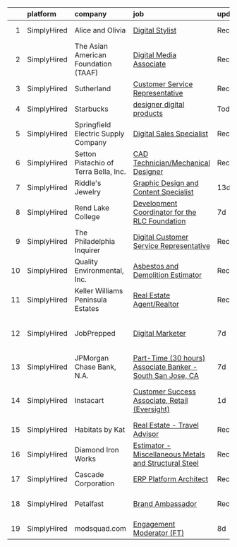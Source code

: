 

|    | platform    | company                               | job                                                                                                                                                                     | update_time   | location                       |
|---:|:------------|:--------------------------------------|:------------------------------------------------------------------------------------------------------------------------------------------------------------------------|:--------------|:-------------------------------|
|  1 | SimplyHired | Alice and Olivia                      | [Digital Stylist](https://www.simplyhired.com/job/C28a_WpuEg0vyb4MM3FvWaea-Gq-qEEc-jd5ETBthwvgVPMu2mhxgg?q=digital+platform)                                            | Recently      | New York, NY                   |
|  2 | SimplyHired | The Asian American Foundation (TAAF)  | [Digital Media Associate](https://www.simplyhired.com/job/WDyl8JdDYqvsmwiBOOMupyVeoafViF7ipOltyvw9fGNHC9aSuRLNtA?q=digital+platform)                                    | Recently      | San Francisco, CA              |
|  3 | SimplyHired | Sutherland                            | [Customer Service Representative](https://www.simplyhired.com/job/UqRz4KsuHiLIP1UQazqCMjcQwpMQgo8SqWOdzJojfQFTh2UPlkeMaw?q=digital+platform)                            | Recently      | Remote                         |
|  4 | SimplyHired | Starbucks                             | [designer digital products](https://www.simplyhired.com/job/w03a9Jku7WV25T82kSVPXrSsVXMMtZNaAeCKrZAahMW9lTqPlIOn5A?q=digital+platform)                                  | Today         | Seattle, WA                    |
|  5 | SimplyHired | Springfield Electric Supply Company   | [Digital Sales Specialist](https://www.simplyhired.com/job/YeAubqPjgShAHcwa8yVah7l8iBITa0512gisDnq0fLRbpxLLC8i_Sg?q=digital+platform)                                   | Recently      | Springfield, IL                |
|  6 | SimplyHired | Setton Pistachio of Terra Bella, Inc. | [CAD Technician/Mechanical Designer](https://www.simplyhired.com/job/CuG7ihMYn5vsFccdu6roYLveyq6-QJ2hOT2gND5s1leseHHAaqnjBA?q=digital+platform)                         | Recently      | Terra Bella, CA                |
|  7 | SimplyHired | Riddle's Jewelry                      | [Graphic Design and Content Specialist](https://www.simplyhired.com/job/EMGrwqSVcqAzVWpx-uxYYKuZlkiu_Zhiz-MgHfmbgT8eAc1XfF2Iyw?q=digital+platform)                      | 13d           | Rapid City, SD                 |
|  8 | SimplyHired | Rend Lake College                     | [Development Coordinator for the RLC Foundation](https://www.simplyhired.com/job/NH73W-zX8FcusVBJrxOeDjQgjBz71N8BB3xum0DyZb4cEcV3vCIIlQ?q=digital+platform)             | 7d            | Ina, IL                        |
|  9 | SimplyHired | The Philadelphia Inquirer             | [Digital Customer Service Representative](https://www.simplyhired.com/job/MO3VXGzZSlt_619HQNeZGdpYiOx5lAzbE-2wCDoNkMLA8mPKONl4wA?q=digital+platform)                    | Recently      | Philadelphia, PA +1 location   |
| 10 | SimplyHired | Quality Environmental, Inc.           | [Asbestos and Demolition Estimator](https://www.simplyhired.com/job/Xp28goQL8bI4DdsTIc2Kjjc6i45Qe6WuKmh6A-Ilm_89lSswagrnUw?q=digital+platform)                          | Recently      | Santa Fe Springs, CA           |
| 11 | SimplyHired | Keller Williams Peninsula Estates     | [Real Estate Agent/Realtor](https://www.simplyhired.com/job/Weut8mlrs08Ti15dMFMkQmNhymL2VoJiPMzmgO1SR82cc5E9tje6RQ?q=digital+platform)                                  | Recently      | San Mateo, CA                  |
| 12 | SimplyHired | JobPrepped                            | [Digital Marketer](https://www.simplyhired.com/job/K7QUB3HXDvN2P2UZAaWXCZvCKScT0XkpsiV01JcSriC2RqkRPOcnMQ?q=digital+platform)                                           | 7d            | San Francisco, CA +4 locations |
| 13 | SimplyHired | JPMorgan Chase Bank, N.A.             | [Part-Time (30 hours) Associate Banker - South San Jose, CA](https://www.simplyhired.com/job/Ddw5lMtoWCUAxH-I3FPAlNYrx5ygTJXOE2SjIfGWD0TXav7l0nbTAA?q=digital+platform) | 7d            | San Jose, CA +47 locations     |
| 14 | SimplyHired | Instacart                             | [Customer Success Associate, Retail (Eversight)](https://www.simplyhired.com/job/ppa1uY_CX9VfdVtm7bSrWTeWcXZNe3HcPkyOkDrqCC3hoPsBX-fTQw?q=digital+platform)             | 1d            | San Francisco, CA +1 location  |
| 15 | SimplyHired | Habitats by Kat                       | [Real Estate - Travel Advisor](https://www.simplyhired.com/job/C9lQSbvkuoWuheHmsnQcEygd5OQ9yrwQ-jNoDLPK82phEkQxRDWIFQ?q=digital+platform)                               | Recently      | Remote                         |
| 16 | SimplyHired | Diamond Iron Works                    | [Estimator - Miscellaneous Metals and Structural Steel](https://www.simplyhired.com/job/jFW541vUNTUh5is7PmNGzVN3t-oYuPh-u9LedeoHJG2kdAZNqMrEIg?q=digital+platform)      | Recently      | Lawrence, MA                   |
| 17 | SimplyHired | Cascade Corporation                   | [ERP Platform Architect](https://www.simplyhired.com/job/Ly7BnSN6swo06zz0N_tFDnBCCBF5JvTxIQnO8Ts5PWITPJv7-MiJOg?q=digital+platform)                                     | Recently      | Fairview, OR                   |
| 18 | SimplyHired | Petalfast                             | [Brand Ambassador](https://www.simplyhired.com/job/MsQ4H3JhvshmJtRFa8zwa6DdgO--w2xw5U0qa3PyFcLK36sfOrAp7w?q=digital+platform)                                           | Recently      | Gonzales, CA +64 locations     |
| 19 | SimplyHired | modsquad.com                          | [Engagement Moderator (FT)](https://www.simplyhired.com/job/91Xrx8oaHP6zHTnbL48aX2oVBYFx2IclpRyd-hY4dyvf15WVHrLq2Q?q=digital+platform)                                  | 8d            | Sacramento, CA                 |